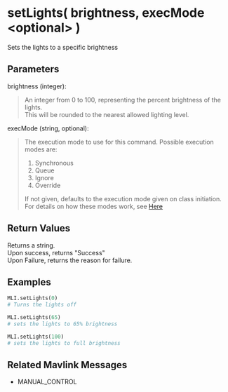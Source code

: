 # setLights( brightness, execMode \<optional> )

Sets the lights to a specific brightness

## Parameters

brightness (integer):  
> An integer from 0 to 100, representing the percent brightness of the lights.  
> This will be rounded to the nearest allowed lighting level.

execMode (string, optional):
> The execution mode to use for this command. Possible execution modes are:
>
> 1. Synchronous
> 1. Queue
> 1. Ignore
> 1. Override
>
> If not given, defaults to the execution mode given on class initiation.  
> For details on how these modes work, see [Here](../executionModes.md)

## Return Values

Returns a string.  
Upon success, returns "Success"  
Upon Failure, returns the reason for failure.

## Examples

```py
MLI.setLights(0)
# Turns the lights off

MLI.setLights(65)
# sets the lights to 65% brightness

MLI.setLights(100)
# sets the lights to full brightness
```

## Related Mavlink Messages

- MANUAL_CONTROL
